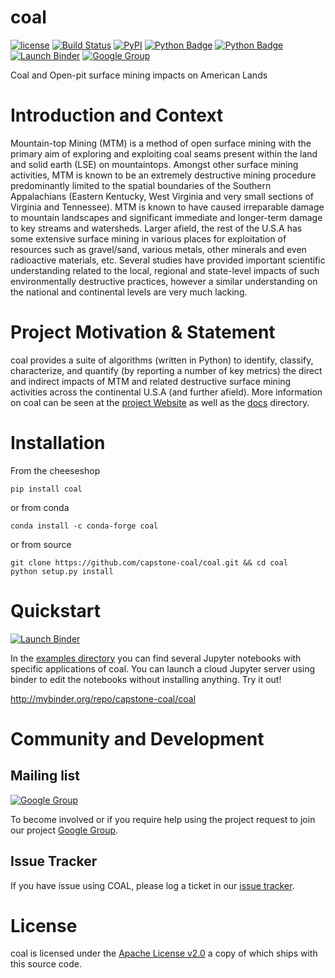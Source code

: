 # coal

[![license](https://img.shields.io/github/license/capstone-coal/coal.svg?maxAge=2592000?style=plastic)](http://www.apache.org/licenses/LICENSE-2.0)
[![Build Status](https://travis-ci.org/capstone-coal/coal.svg?branch=master)](https://travis-ci.org/capstone-coal/coal)
[![PyPI](https://img.shields.io/pypi/v/coal.svg?maxAge=2592000?style=plastic)](https://pypi.python.org/pypi/coal)
[![Python Badge](https://img.shields.io/badge/python-3-blue.svg)](https://www.python.org/downloads/)
[![Python Badge](https://img.shields.io/badge/python-2-blue.svg)](https://www.python.org/downloads/)
[![Launch Binder](https://img.shields.io/badge/launch-binder-e66581.svg?style=plastic)](http://mybinder.org/repo/capstone-coal/coal)
[![Google Group](https://img.shields.io/badge/-Google%20Group-lightgrey.svg)](https://groups.google.com/forum/#!forum/coal-capstone)

Coal and Open-pit surface mining impacts on American Lands

# Introduction and Context
Mountain-top Mining (MTM) is a method of open surface mining with the primary aim of exploring and exploiting coal seams present within the land and solid earth (LSE) on mountaintops. Amongst other surface mining activities, MTM is known to be an extremely destructive mining procedure predominantly limited to the spatial boundaries of the Southern Appalachians (Eastern Kentucky, West Virginia and very small sections of Virginia and Tennessee). MTM is known to have caused irreparable damage to mountain landscapes and significant immediate and longer-term damage to key streams and watersheds. Larger afield, the rest of the U.S.A has some extensive surface mining in various places for exploitation of resources such as gravel/sand, various metals, other minerals and even radioactive materials, etc. Several studies have provided important scientific understanding related to the local, regional and state-level impacts of such environmentally destructive practices, however a similar understanding on the national and continental levels are very much lacking.

# Project Motivation & Statement 
coal provides a suite of algorithms (written in Python) to identify, classify, characterize, and quantify (by reporting a number of key metrics) the direct and indirect impacts of MTM and related destructive surface mining activities across the continental U.S.A (and further afield). More information on coal can be seen at the [project Website](http://capstone-coal.github.io) as well as the [docs](./docs) directory.

# Installation

From the cheeseshop

```
pip install coal
```
    
or from conda

```
conda install -c conda-forge coal    
```

or from source

```
git clone https://github.com/capstone-coal/coal.git && cd coal
python setup.py install
```

# Quickstart
[![Launch Binder](https://img.shields.io/badge/launch-binder-e66581.svg?style=plastic)](http://mybinder.org/repo/capstone-coal/coal)

In the [examples directory](https://github.com/capstone-coal/coal/tree/master/examples) you can find several Jupyter notebooks with specific applications of coal. You can launch a cloud Jupyter server using binder to edit the notebooks without installing anything. Try it out!

http://mybinder.org/repo/capstone-coal/coal

# Community and Development

## Mailing list
[![Google Group](https://img.shields.io/badge/-Google%20Group-lightgrey.svg)](https://groups.google.com/forum/#!forum/coal-capstone)

To become involved or if you require help using the project request to join our project [Google Group](https://groups.google.com/forum/#!forum/coal-capstone).

## Issue Tracker
If you have issue using COAL, please log a ticket in our [issue tracker](https://github.com/capstone-coal/coal/issues).

# License
coal is licensed under the [Apache License v2.0](http://www.apache.org/licenses/LICENSE-2.0) a copy of which ships with this source code.
